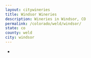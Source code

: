 ```yaml
---
layout: citywineries
title: Windsor Wineries
description: Wineries in Windsor, CO
permalink: /colorado/weld/windsor/
state: co
county: weld
city: windsor
---
```

-
